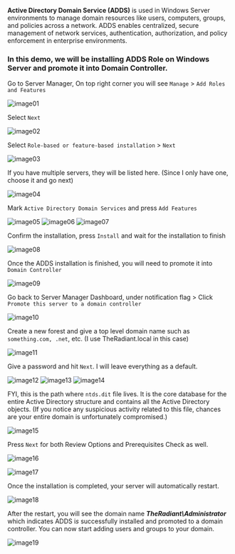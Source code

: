 **Active Directory Domain Service (ADDS)** is used in Windows Server environments to manage domain resources like users, computers, groups, and policies across a network. ADDS enables centralized, secure management of network services, authentication, authorization, and policy enforcement in enterprise environments.

### In this demo, we will be installing ADDS Role on Windows Server and promote it into Domain Controller.

Go to Server Manager, On top right corner you will see `Manage` > `Add Roles and Features` 

![image01](https://github.com/user-attachments/assets/3f6d3bd9-ffd5-4095-a87c-4a9a75bdc59f)

Select `Next`

![image02](https://github.com/user-attachments/assets/a28e03c3-58a1-42cd-ae58-0bc7bd668b43)

Select `Role-based or feature-based installation` > `Next`

![image03](https://github.com/user-attachments/assets/5d35d0a9-2c1d-483b-a829-a414f2bfb184)

If you have multiple servers, they will be listed here. (Since I only have one, choose it and go next)

![image04](https://github.com/user-attachments/assets/29025519-f20f-4a4c-9f71-ba95722a71f7)

Mark `Active Directory Domain Services` and press `Add Features` 

![image05](https://github.com/user-attachments/assets/d3543cee-ab1d-4f2c-8a97-a3e856fdf936)
![image06](https://github.com/user-attachments/assets/7f2da960-9738-4aed-8e71-194cdb9ec2b0)
![image07](https://github.com/user-attachments/assets/f83cc6c3-1ce7-412e-b06d-22c8f0fded77)

Confirm the installation, press `Install` and wait for the installation to finish

![image08](https://github.com/user-attachments/assets/b4fae0dc-f347-4091-893e-58a00de5fa6d)

Once the ADDS installation is finished, you will need to promote it into `Domain Controller`

![image09](https://github.com/user-attachments/assets/393a16e0-3d00-4942-9c49-efef3a531651)

Go back to Server Manager Dashboard, under notification flag > Click `Promote this server to a domain controller` 

![image10](https://github.com/user-attachments/assets/89245761-2bb2-48de-9338-403cd6a435d0)

Create a new forest and give a top level domain name such as `something.com, .net`, etc. (I use TheRadiant.local in this case)

![image11](https://github.com/user-attachments/assets/89a10c2c-2554-4340-85fe-00dba30e1322)

Give a password and hit `Next`. I will leave everything as a default.

![image12](https://github.com/user-attachments/assets/229b4c77-6cfd-44bb-9ed3-ab375bf7d857)
![image13](https://github.com/user-attachments/assets/b0a42e82-d5d1-49ad-b693-e816099674eb)
![image14](https://github.com/user-attachments/assets/8790081b-e50a-4b44-a837-937dfc7eb8af)

FYI, this is the path where `ntds.dit` file lives. It is the core database for the entire Active Directory structure and contains all the Active Directory objects. (If you notice any suspicious activity related to this file, chances are your entire domain is unfortunately compromised.)

![image15](https://github.com/user-attachments/assets/e980b514-5269-4c76-a218-ee280f708d44)

Press `Next` for both Review Options and Prerequisites Check as well.

![image16](https://github.com/user-attachments/assets/d798c301-97b7-4edd-bfec-fc58781f65a7)

![image17](https://github.com/user-attachments/assets/c16c156e-fa77-4ee5-96f5-32118b427dff)


Once the installation is completed, your server will automatically restart.

![image18](https://github.com/user-attachments/assets/2c2d7c42-c2fc-4c34-89cb-c0f54d789f42)

After the restart, you will see the domain name ***TheRadiant\Administrator*** which indicates ADDS i*s* successfully installed and promoted to a domain controller. You can now start adding users and groups to your domain.

![image19](https://github.com/user-attachments/assets/4cb9bc00-c281-4e74-a4ad-5fe3497c1936)
